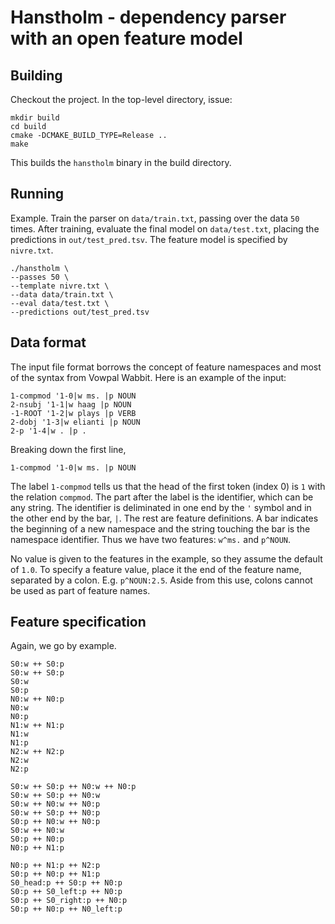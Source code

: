 # Hanstholm - dependency parser with an open feature model


## Building

Checkout the project. In the top-level directory, issue:

```
mkdir build
cd build
cmake -DCMAKE_BUILD_TYPE=Release ..
make
```

This builds the `hanstholm` binary in the build directory. 

## Running

Example. Train the parser on `data/train.txt`, passing over the data `50` times. After training, evaluate the final model on `data/test.txt`, placing the predictions in `out/test_pred.tsv`. The feature model is specified by `nivre.txt`.

```
./hanstholm \
--passes 50 \
--template nivre.txt \
--data data/train.txt \
--eval data/test.txt \
--predictions out/test_pred.tsv
```

## Data format

The input file format borrows the concept of feature namespaces and most of the syntax from Vowpal Wabbit. Here is an example of the input: 

```
1-compmod '1-0|w ms. |p NOUN
2-nsubj '1-1|w haag |p NOUN
-1-ROOT '1-2|w plays |p VERB
2-dobj '1-3|w elianti |p NOUN
2-p '1-4|w . |p .
```

Breaking down the first line, 

```
1-compmod '1-0|w ms. |p NOUN
```

The label `1-compmod` tells us that the head of the first token (index 0) is `1` with the relation `compmod`. The part after the label is the identifier, which can be any string. The identifier is deliminated in one end by the `'` symbol and in the other end by the bar, `|`. The rest are feature definitions. A bar indicates the beginning of a new namespace and the string touching the bar is the namespace identifier. Thus we have two features: `w^ms.` and `p^NOUN`. 

No value is given to the features in the example, so they assume the default of `1.0`. To specify a feature value, place it the end of the feature name, separated by a colon. E.g. `p^NOUN:2.5`. Aside from this use, colons cannot be used as part of feature names. 

## Feature specification 

Again, we go by example. 

```
S0:w ++ S0:p
S0:w ++ S0:p
S0:w
S0:p
N0:w ++ N0:p
N0:w
N0:p
N1:w ++ N1:p
N1:w
N1:p
N2:w ++ N2:p
N2:w
N2:p

S0:w ++ S0:p ++ N0:w ++ N0:p
S0:w ++ S0:p ++ N0:w
S0:w ++ N0:w ++ N0:p
S0:w ++ S0:p ++ N0:p
S0:p ++ N0:w ++ N0:p
S0:w ++ N0:w
S0:p ++ N0:p
N0:p ++ N1:p

N0:p ++ N1:p ++ N2:p
S0:p ++ N0:p ++ N1:p
S0_head:p ++ S0:p ++ N0:p
S0:p ++ S0_left:p ++ N0:p
S0:p ++ S0_right:p ++ N0:p
S0:p ++ N0:p ++ N0_left:p
```
